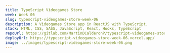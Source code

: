 ```yaml
---
title: TypeScript Videogames Store
week: Week 06
slug: typescript-videogames-store-week-06
description: A Videogames Store app in ReactJS with TypeScript.
stack: HTML, CSS, SASS, JavaScript, React, Hooks, TypeScript
repoUrl: https://gitlab.com/MartinDCalderonP/typescript-videogames-store-week-06
deployUrl: https://typescript-videogames-store-week-06.vercel.app/
image: ../images/typescript-videogames-store-week-06.png
---
```

